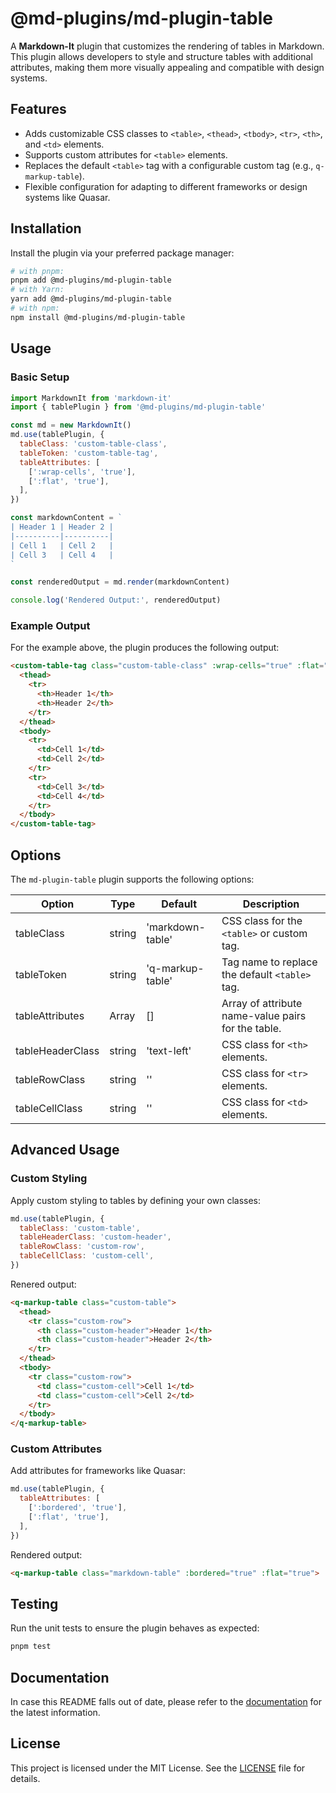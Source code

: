 # @md-plugins/md-plugin-table

A **Markdown-It** plugin that customizes the rendering of tables in Markdown. This plugin allows developers to style and structure tables with additional attributes, making them more visually appealing and compatible with design systems.

## Features

- Adds customizable CSS classes to `<table>`, `<thead>`, `<tbody>`, `<tr>`, `<th>`, and `<td>` elements.
- Supports custom attributes for `<table>` elements.
- Replaces the default `<table>` tag with a configurable custom tag (e.g., `q-markup-table`).
- Flexible configuration for adapting to different frameworks or design systems like Quasar.

## Installation

Install the plugin via your preferred package manager:

```bash
# with pnpm:
pnpm add @md-plugins/md-plugin-table
# with Yarn:
yarn add @md-plugins/md-plugin-table
# with npm:
npm install @md-plugins/md-plugin-table
```

## Usage

### Basic Setup

```js
import MarkdownIt from 'markdown-it'
import { tablePlugin } from '@md-plugins/md-plugin-table'

const md = new MarkdownIt()
md.use(tablePlugin, {
  tableClass: 'custom-table-class',
  tableToken: 'custom-table-tag',
  tableAttributes: [
    [':wrap-cells', 'true'],
    [':flat', 'true'],
  ],
})

const markdownContent = `
| Header 1 | Header 2 |
|----------|----------|
| Cell 1   | Cell 2   |
| Cell 3   | Cell 4   |
`

const renderedOutput = md.render(markdownContent)

console.log('Rendered Output:', renderedOutput)
```

### Example Output

For the example above, the plugin produces the following output:

```html
<custom-table-tag class="custom-table-class" :wrap-cells="true" :flat="true">
  <thead>
    <tr>
      <th>Header 1</th>
      <th>Header 2</th>
    </tr>
  </thead>
  <tbody>
    <tr>
      <td>Cell 1</td>
      <td>Cell 2</td>
    </tr>
    <tr>
      <td>Cell 3</td>
      <td>Cell 4</td>
    </tr>
  </tbody>
</custom-table-tag>
```

## Options

The `md-plugin-table` plugin supports the following options:

| Option           | Type   | Default          | Description                                        |
| ---------------- | ------ | ---------------- | -------------------------------------------------- |
| tableClass       | string | 'markdown-table' | CSS class for the `<table>` or custom tag.         |
| tableToken       | string | 'q-markup-table' | Tag name to replace the default `<table>` tag.     |
| tableAttributes  | Array  | []               | Array of attribute name-value pairs for the table. |
| tableHeaderClass | string | 'text-left'      | CSS class for `<th>` elements.                     |
| tableRowClass    | string | ''               | CSS class for `<tr>` elements.                     |
| tableCellClass   | string | ''               | CSS class for `<td>` elements.                     |

## Advanced Usage

### Custom Styling

Apply custom styling to tables by defining your own classes:

```js
md.use(tablePlugin, {
  tableClass: 'custom-table',
  tableHeaderClass: 'custom-header',
  tableRowClass: 'custom-row',
  tableCellClass: 'custom-cell',
})
```

Renered output:

```html
<q-markup-table class="custom-table">
  <thead>
    <tr class="custom-row">
      <th class="custom-header">Header 1</th>
      <th class="custom-header">Header 2</th>
    </tr>
  </thead>
  <tbody>
    <tr class="custom-row">
      <td class="custom-cell">Cell 1</td>
      <td class="custom-cell">Cell 2</td>
    </tr>
  </tbody>
</q-markup-table>
```

### Custom Attributes

Add attributes for frameworks like Quasar:

```js
md.use(tablePlugin, {
  tableAttributes: [
    [':bordered', 'true'],
    [':flat', 'true'],
  ],
})
```

Rendered output:

```html
<q-markup-table class="markdown-table" :bordered="true" :flat="true"> ... </q-markup-table>
```

## Testing

Run the unit tests to ensure the plugin behaves as expected:

```bash
pnpm test
```

## Documentation

In case this README falls out of date, please refer to the [documentation](https://md-plugins.netlify.app/md-plugins/table/overview) for the latest information.

## License

This project is licensed under the MIT License. See the [LICENSE](LICENSE.md) file for details.
